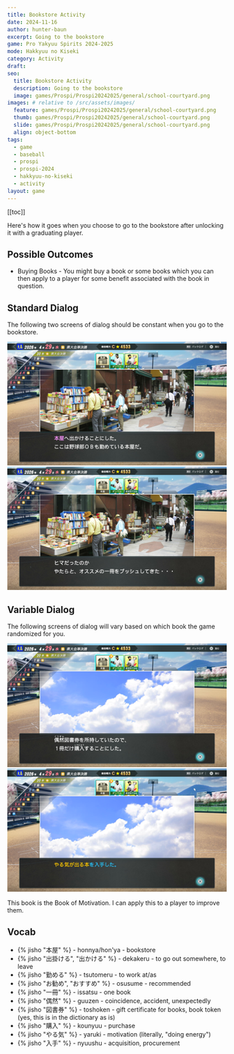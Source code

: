 ```yaml
---
title: Bookstore Activity
date: 2024-11-16
author: hunter-baun
excerpt: Going to the bookstore
game: Pro Yakyuu Spirits 2024-2025
mode: Hakkyuu no Kiseki
category: Activity
draft: 
seo:
  title: Bookstore Activity
  description: Going to the bookstore
  image: games/Prospi/Prospi20242025/general/school-courtyard.png
images: # relative to /src/assets/images/
  feature: games/Prospi/Prospi20242025/general/school-courtyard.png
  thumb: games/Prospi/Prospi20242025/general/school-courtyard.png
  slide: games/Prospi/Prospi20242025/general/school-courtyard.png
  align: object-bottom
tags:
  - game
  - baseball
  - prospi
  - prospi-2024
  - hakkyuu-no-kiseki
  - activity
layout: game
---
```

[[toc]]

Here's how it goes when you choose to go to the bookstore after unlocking it with a graduating player.

## Possible Outcomes
- Buying Books - You might buy a book or some books which you can then apply to a player for some benefit associated with the book in question.

## Standard Dialog
The following two screens of dialog should be constant when you go to the bookstore.

![Going to the bookstore](/assets/images/games/Prospi/Prospi20242025/HakkyuNoKiseki/Activities/Bookstore/bookstore-activity-1.png)
![Retired player recommends a book to us](/assets/images/games/Prospi/Prospi20242025/HakkyuNoKiseki/Activities/Bookstore/bookstore-activity-2.png)

## Variable Dialog
The following screens of dialog will vary based on which book the game randomized for you.

![Using a coupon for a book](/assets/images/games/Prospi/Prospi20242025/HakkyuNoKiseki/Activities/Bookstore/bookstore-activity-3.png)
![Receiving a book](/assets/images/games/Prospi/Prospi20242025/HakkyuNoKiseki/Activities/Bookstore/bookstore-activity-4.png)

This book is the Book of Motivation. I can apply this to a player to improve them.

## Vocab
- {% jisho "本屋" %} - honnya/hon'ya - bookstore
- {% jisho "出掛ける", "出かける" %} - dekakeru - to go out somewhere, to leave
- {% jisho "勤める" %} - tsutomeru - to work at/as
- {% jisho "お勧め", "おすすめ" %} - osusume - recommended
- {% jisho "一冊" %} - issatsu - one book
- {% jisho "偶然" %} - guuzen - coincidence, accident, unexpectedly
- {% jisho "図書券" %} - toshoken - gift certificate for books, book token (yes, this is in the dictionary as is)
- {% jisho "購入" %} - kounyuu - purchase
- {% jisho "やる気" %} - yaruki - motivation (literally, "doing energy")
- {% jisho "入手" %} - nyuushu - acquisition, procurement